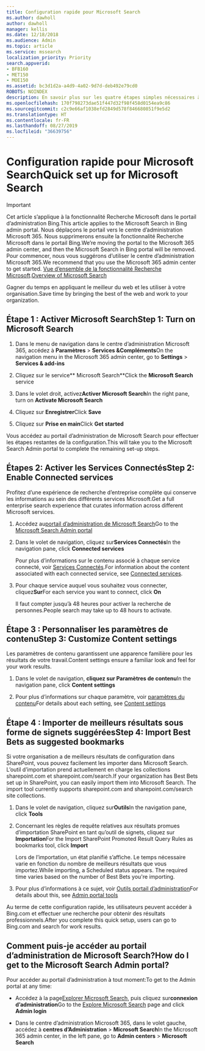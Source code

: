 ```yaml
---
title: Configuration rapide pour Microsoft Search
ms.author: dawholl
author: dawholl
manager: kellis
ms.date: 12/18/2018
ms.audience: Admin
ms.topic: article
ms.service: mssearch
localization_priority: Priority
search.appverid:
- BFB160
- MET150
- MOE150
ms.assetid: bc3d1d2a-a4d9-4a02-9d7d-deb492e79cd0
ROBOTS: NOINDEX
description: En savoir plus sur les quatre étapes simples nécessaires à l’activation et l’utilisation de Microsoft Search.
ms.openlocfilehash: 170f798273dae51f447d32f98f458d0154ea9c86
ms.sourcegitcommit: c2c9e66af1038efd2849d578f846680851f9e5d2
ms.translationtype: HT
ms.contentlocale: fr-FR
ms.lasthandoff: 08/27/2019
ms.locfileid: "36639756"
---
```

# <a name="quick-set-up-for-microsoft-search"></a><span data-ttu-id="cb527-103">Configuration rapide pour Microsoft Search</span><span class="sxs-lookup"><span data-stu-id="cb527-103">Quick set up for Microsoft Search</span></span>

> [!IMPORTANT]
> <span data-ttu-id="cb527-104">Cet article s’applique à la fonctionnalité Recherche Microsoft dans le portail d’administration Bing.</span><span class="sxs-lookup"><span data-stu-id="cb527-104">This article applies to the Microsoft Search in Bing admin portal.</span></span> <span data-ttu-id="cb527-105">Nous déplaçons le portail vers le centre d’administration Microsoft 365. Nous supprimerons ensuite la fonctionnalité Recherche Microsoft dans le portail Bing.</span><span class="sxs-lookup"><span data-stu-id="cb527-105">We’re moving the portal to the Microsoft 365 admin center, and then the Microsoft Search in Bing portal will be removed.</span></span> <span data-ttu-id="cb527-106">Pour commencer, nous vous suggérons d’utiliser le centre d’administration Microsoft 365.</span><span class="sxs-lookup"><span data-stu-id="cb527-106">We recommend that you use the Microsoft 365 admin center to get started.</span></span> <span data-ttu-id="cb527-107">[Vue d’ensemble de la fonctionnalité Recherche Microsoft](overview-microsoft-search.md).</span><span class="sxs-lookup"><span data-stu-id="cb527-107">[Overview of Microsoft Search](overview-microsoft-search.md)</span></span>
    
<span data-ttu-id="cb527-108">Gagner du temps en appliquant le meilleur du web et les utiliser à votre organisation.</span><span class="sxs-lookup"><span data-stu-id="cb527-108">Save time by bringing the best of the web and work to your organization.</span></span>
  
## <a name="step-1-turn-on-microsoft-search"></a><span data-ttu-id="cb527-109">Étape 1 : Activer Microsoft Search</span><span class="sxs-lookup"><span data-stu-id="cb527-109">Step 1: Turn on Microsoft Search</span></span>

1. <span data-ttu-id="cb527-110">Dans le menu de navigation dans le centre d’administration Microsoft 365, accédez à **Paramètres** \> **Services &amp;Compléments**</span><span class="sxs-lookup"><span data-stu-id="cb527-110">On the navigation menu in the Microsoft 365 admin center, go to **Settings** \> **Services &amp; add-ins**</span></span>
    
2. <span data-ttu-id="cb527-111">Cliquez sur le service\*\* Microsoft Search\*\*</span><span class="sxs-lookup"><span data-stu-id="cb527-111">Click the **Microsoft Search** service</span></span> 
    
3. <span data-ttu-id="cb527-112">Dans le volet droit, activez**Activer Microsoft Search**</span><span class="sxs-lookup"><span data-stu-id="cb527-112">In the right pane, turn on **Activate Microsoft Search**</span></span>
    
4. <span data-ttu-id="cb527-113">Cliquez sur **Enregistrer**</span><span class="sxs-lookup"><span data-stu-id="cb527-113">Click **Save**</span></span>
    
5. <span data-ttu-id="cb527-114">Cliquez sur **Prise en main**</span><span class="sxs-lookup"><span data-stu-id="cb527-114">Click **Get started**</span></span>
  
<span data-ttu-id="cb527-115">Vous accédez au portail d’administration de Microsoft Search pour effectuer les étapes restantes de la configuration.</span><span class="sxs-lookup"><span data-stu-id="cb527-115">This will take you to the Microsoft Search Admin portal to complete the remaining set-up steps.</span></span>
    
## <a name="step-2-enable-connected-services"></a><span data-ttu-id="cb527-116">Étapes 2: Activer les Services Connectés</span><span class="sxs-lookup"><span data-stu-id="cb527-116">Step 2: Enable Connected services</span></span>

<span data-ttu-id="cb527-117">Profitez d’une expérience de recherche d’entreprise complète qui conserve les informations au sein des différents services Microsoft.</span><span class="sxs-lookup"><span data-stu-id="cb527-117">Get a full enterprise search experience that curates information across different Microsoft services.</span></span>
  
1. <span data-ttu-id="cb527-118">Accédez au[portail d’administration de Microsoft Search](https://www.bingforbusiness.com/admin)</span><span class="sxs-lookup"><span data-stu-id="cb527-118">Go to the [Microsoft Search Admin portal](https://www.bingforbusiness.com/admin)</span></span>
    
2. <span data-ttu-id="cb527-119">Dans le volet de navigation, cliquez sur**Services Connectés**</span><span class="sxs-lookup"><span data-stu-id="cb527-119">In the navigation pane, click **Connected services**</span></span>
    
    <span data-ttu-id="cb527-120">Pour plus d’informations sur le contenu associé à chaque service connecté, voir [Services Connectés](connected-services.md).</span><span class="sxs-lookup"><span data-stu-id="cb527-120">For information about the content associated with each connected service, see [Connected services](connected-services.md).</span></span>
    
3. <span data-ttu-id="cb527-121">Pour chaque service auquel vous souhaitez vous connecter, cliquez**Sur**</span><span class="sxs-lookup"><span data-stu-id="cb527-121">For each service you want to connect, click **On**</span></span>
    
    <span data-ttu-id="cb527-122">Il faut compter jusqu’à 48 heures pour activer la recherche de personnes.</span><span class="sxs-lookup"><span data-stu-id="cb527-122">People search may take up to 48 hours to activate.</span></span>
    
## <a name="step-3-customize-content-settings"></a><span data-ttu-id="cb527-123">Étape 3 : Personnaliser les paramètres de contenu</span><span class="sxs-lookup"><span data-stu-id="cb527-123">Step 3: Customize Content settings</span></span>

<span data-ttu-id="cb527-124">Les paramètres de contenu garantissent une apparence familière pour les résultats de votre travail.</span><span class="sxs-lookup"><span data-stu-id="cb527-124">Content settings ensure a familiar look and feel for your work results.</span></span> 
  
1. <span data-ttu-id="cb527-125">Dans le volet de navigation, **cliquez sur Paramètres de contenu**</span><span class="sxs-lookup"><span data-stu-id="cb527-125">In the navigation pane, click **Content settings**</span></span>
    
2. <span data-ttu-id="cb527-126">Pour plus d’informations sur chaque paramètre, voir [paramètres du contenu](content-settings.md)</span><span class="sxs-lookup"><span data-stu-id="cb527-126">For details about each setting, see [Content settings](content-settings.md)</span></span>
    
## <a name="step-4-import-best-bets-as-suggested-bookmarks"></a><span data-ttu-id="cb527-127">Étape 4 : Importer de meilleurs résultats sous forme de signets suggérées</span><span class="sxs-lookup"><span data-stu-id="cb527-127">Step 4: Import Best Bets as suggested bookmarks</span></span>

<span data-ttu-id="cb527-p102">Si votre organisation a de meilleurs résultats de configuration dans SharePoint, vous pouvez facilement les importer dans Microsoft Search. L’outil d’importation prend actuellement en charge les collections sharepoint.com et sharepoint.com/search.</span><span class="sxs-lookup"><span data-stu-id="cb527-p102">If your organization has Best Bets set up in SharePoint, you can easily import them into Microsoft Search. The import tool currently supports sharepoint.com and sharepoint.com/search site collections.</span></span> 
  
1. <span data-ttu-id="cb527-130">Dans le volet de navigation, cliquez sur**Outils**</span><span class="sxs-lookup"><span data-stu-id="cb527-130">In the navigation pane, click **Tools**</span></span>
    
2. <span data-ttu-id="cb527-131">Concernant les règles de requête relatives aux résultats promues d’importation SharePoint en tant qu’outil de signets, cliquez sur **Importation**</span><span class="sxs-lookup"><span data-stu-id="cb527-131">For the Import SharePoint Promoted Result Query Rules as bookmarks tool, click **Import**</span></span>
    
    <span data-ttu-id="cb527-p103">Lors de l’importation, un état planifié s’affiche. Le temps nécessaire varie en fonction du nombre de meilleurs résultats que vous importez.</span><span class="sxs-lookup"><span data-stu-id="cb527-p103">While importing, a Scheduled status appears. The required time varies based on the number of Best Bets you're importing.</span></span>
    
3. <span data-ttu-id="cb527-134">Pour plus d’informations à ce sujet, voir [Outils portail d’administration](admin-portal-tools.md)</span><span class="sxs-lookup"><span data-stu-id="cb527-134">For details about this, see [Admin portal tools](admin-portal-tools.md)</span></span>
    
<span data-ttu-id="cb527-135">Au terme de cette configuration rapide, les utilisateurs peuvent accéder à Bing.com et effectuer une recherche pour obtenir des résultats professionnels.</span><span class="sxs-lookup"><span data-stu-id="cb527-135">After you complete this quick setup, users can go to Bing.com and search for work results.</span></span> 
  
## <a name="how-do-i-get-to-the-microsoft-search-admin-portal"></a><span data-ttu-id="cb527-136">Comment puis-je accéder au portail d’administration de Microsoft Search?</span><span class="sxs-lookup"><span data-stu-id="cb527-136">How do I get to the Microsoft Search Admin portal?</span></span>

<span data-ttu-id="cb527-137">Pour accéder au portail d’administration à tout moment:</span><span class="sxs-lookup"><span data-stu-id="cb527-137">To get to the Admin portal at any time:</span></span>
  
- <span data-ttu-id="cb527-138">Accédez à la page[Explorer Microsoft Search](https://www.bing.com/business/explore), puis cliquez sur**connexion d’administration**</span><span class="sxs-lookup"><span data-stu-id="cb527-138">Go to the [Explore Microsoft Search](https://www.bing.com/business/explore) page and click **Admin login**</span></span>
    
- <span data-ttu-id="cb527-139">Dans le centre d’administration Microsoft 365, dans le volet gauche, accédez à **centres d’Administration** \> **Microsoft Search**</span><span class="sxs-lookup"><span data-stu-id="cb527-139">In the Microsoft 365 admin center, in the left pane, go to **Admin centers** \> **Microsoft Search**</span></span>

  

